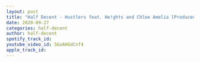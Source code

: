 ```yaml
---
layout: post
title: "Half Decent - Hustlers feat. He!ghts and Chloe Amelia [Produced By Half Decent]"
date: 2020-09-27
categories: half-decent
author: half-decent
spotify_track_id: 
youtube_video_id: SGxAHGdCnf4
apple_track_id: 
---
```

